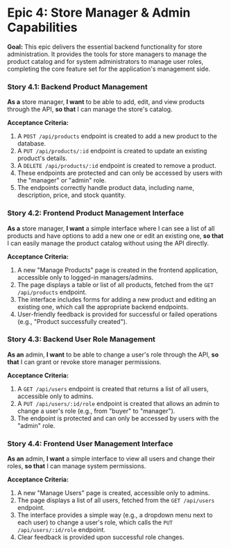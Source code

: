 # Epic 4: Store Manager & Admin Capabilities
**Goal:** This epic delivers the essential backend functionality for store administration. It provides the tools for store managers to manage the product catalog and for system administrators to manage user roles, completing the core feature set for the application's management side.

### Story 4.1: Backend Product Management
**As a** store manager,
**I want** to be able to add, edit, and view products through the API,
**so that** I can manage the store's catalog.

**Acceptance Criteria:**
1.  A `POST /api/products` endpoint is created to add a new product to the database.
2.  A `PUT /api/products/:id` endpoint is created to update an existing product's details.
3.  A `DELETE /api/products/:id` endpoint is created to remove a product.
4.  These endpoints are protected and can only be accessed by users with the "manager" or "admin" role.
5.  The endpoints correctly handle product data, including name, description, price, and stock quantity.

### Story 4.2: Frontend Product Management Interface
**As a** store manager,
**I want** a simple interface where I can see a list of all products and have options to add a new one or edit an existing one,
**so that** I can easily manage the product catalog without using the API directly.

**Acceptance Criteria:**
1.  A new "Manage Products" page is created in the frontend application, accessible only to logged-in managers/admins.
2.  The page displays a table or list of all products, fetched from the `GET /api/products` endpoint.
3.  The interface includes forms for adding a new product and editing an existing one, which call the appropriate backend endpoints.
4.  User-friendly feedback is provided for successful or failed operations (e.g., "Product successfully created").

### Story 4.3: Backend User Role Management
**As an** admin,
**I want** to be able to change a user's role through the API,
**so that** I can grant or revoke store manager permissions.

**Acceptance Criteria:**
1.  A `GET /api/users` endpoint is created that returns a list of all users, accessible only to admins.
2.  A `PUT /api/users/:id/role` endpoint is created that allows an admin to change a user's role (e.g., from "buyer" to "manager").
3.  The endpoint is protected and can only be accessed by users with the "admin" role.

### Story 4.4: Frontend User Management Interface
**As an** admin,
**I want** a simple interface to view all users and change their roles,
**so that** I can manage system permissions.

**Acceptance Criteria:**
1.  A new "Manage Users" page is created, accessible only to admins.
2.  The page displays a list of all users, fetched from the `GET /api/users` endpoint.
3.  The interface provides a simple way (e.g., a dropdown menu next to each user) to change a user's role, which calls the `PUT /api/users/:id/role` endpoint.
4.  Clear feedback is provided upon successful role changes.
